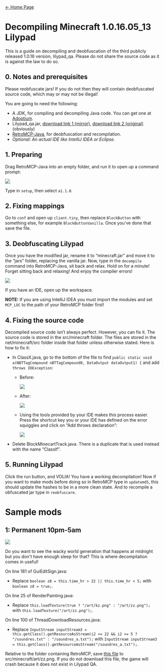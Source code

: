 [← Home Page](../README.md#guides--resources)

# Decompiling Minecraft 1.0.16.05_13 Lilypad
This is a guide on decompiling and deobfuscation of the third publicly released 1.0.16 version, lilypad_qa. Please do not share the source code as it is against the law to do so.

<!-- 
*Also, yes, I am aware that this is a stupid idea that isn’t productive at all. Who doesn’t want to mess around with the source code anyways?*
-->

## 0. Notes and prerequisites
Please reobfuscate jars! If you do not then they will contain deobfuscated source code, which may or may not be illegal!

You are going to need the following:
* A JDK, for compiling and decompiling Java code. You can get one at [Adoptium](https://adoptium.net/).
* Lilypad_qa.jar, [download link 1 (mirror)](../jar/), [download link 2 (original)](https://www.mediafire.com/file/uo2zqueiw2e872y/lilypad_qa.jar/file) (obviously)
* [RetroMCP-Java](https://github.com/MCPHackers/RetroMCP-Java/releases/latest), for deobfuscation and recompilation.
* *Optional: An actual IDE like IntelliJ IDEA or Eclipse.*

## 1. Preparing
Drag RetroMCP-Java into an empty folder, and run it to open up a command prompt:

![](https://lh6.googleusercontent.com/klp1IdiGzisiGH1sxHtnrIcoTslsjk59qoYM-SDns7rdnGH_Ma2-9wZF1Yun_Ay6BeP64DFeFtgBWlc4aVQgDGFI30cddsd26l-ggH6e-9cGnIdQO7AT5WJDWoeECN5ryhJ1VGAynO8U3AM0ng)

Type in `setup`, then select `a1.1.0`.

## 2. Fixing mappings
Go to `conf` and open up `client.tiny`, then replace `BlockButton` with something else, for example `BlockButtonVanilla`. Once you've done that save the file.

## 3. Deobfuscating Lilypad
Once you have the modified jar, rename it to “minecraft.jar” and move it to the “jars” folder, replacing the vanilla jar. Now, type in the  `decompile`  command into RetroMCP-Java, sit back and relax. Hold on for a minute! Forget sitting back and relaxing! And enjoy the compiler errors!

![](https://lh3.googleusercontent.com/f0J5MD3Agqr3ybiTwZFjIKfPCRXRgNfC53ajAlsZxSQmV5_O3twsVrk-pL1faZpRNqRPO-4SULMUwG2i7ky0TJ8JGwr7uDgb6yADY0YxTBjnehzkcl0IHD1N2-3W23pt53sV1-tF0Y-I6hjSrw)

If you have an IDE, open up the workspace.

**NOTE:** If you are using IntelliJ IDEA you must import the modules and set `MCP_LOC` to the path of your RetroMCP folder first!

## 4. Fixing the source code
Decompiled source code isn’t always perfect. However, you can fix it. The source code is stored in the src/minecraft folder. The files are stored in the net/minecraft/src folder inside that folder unless otherwise stated. Here is how to fix it:
* In ClassX.java, go to the bottom of the file to find `public static void a(NBTTagCompound nBTTagCompound0, DataOutput dataOutput1) {`  and add `throws IOException`:
  * Before:

    ![](https://lh6.googleusercontent.com/AaV1Yu1PHiTBzCd4MG7djPw2mwBHhefHfHsPAtFQ-FnNlXGEyZZQGUFUj0nmkNKlhi84JvHKnviBmdMiNNP8lAQglM5Jh_rAE5lwU_-lFhmlcGyLAzj4k61-mWYT4XrHI3CfPNtlaNnpt2utlA)
  * After:

    ![](https://lh6.googleusercontent.com/7ZqNtkwmftur19G1v48z_zT3K8tZwTv4nP9ZSpD67X374tHRGOyyrD4HIZppUfz0jjfvGMuepNbe-hHVcmT3dlRZBj0T8qgHDMDOjHdW4uc2IBgkc0A7C_n6ZKZPv3i6c-KGI0dtBr1J9AT5EQ)
  * Using the tools provided by your IDE makes this process easier. Press the shortcut key you or your IDE has defined on the error squiggles and click on “Add throws declaration”:
    
    ![](https://lh5.googleusercontent.com/QlNUTSvNmiRO2-Y2pU5slVVvHwDp_JMHTwxIOjyXWHcYTFYFiT1_R556kRBuZCRoM5FzO3ENnrvud58MPtum3-OzQOfCNPDis5N3L1OiK5I9VITTwTW3Pt3UtNMhNFXmNrdxVRQCS8sAyoTmcg)
* Delete BlockMinecartTrack.java. There is a duplicate that is used instead with the name “ClassIf”.

## 5. Running Lilypad
Click the run button, and VOLIA! You have a working decompilation! Now if you want to make mods before doing so in RetroMCP type in `updatemd5`, this should update the hashes to be in a more clean state. And to recompile a obfuscated jar type in `reobfuscare`.

# Sample mods

## 1: Permanent 10pm-5am
![](https://lh4.googleusercontent.com/UAU1Y3SAQH7h2qQwDhO6ONQzpf1IUCBXvJzyGocZoJuDPkXI2Fxy6_kUQ9kZZukXQq812RwqmTY4SJlmgko-PFDvYeZLORfqT1jdQYUVCUjyEw-ItfUC2LzG5nW22-btCdwEjdTHOdLDk6zHpA)

Do you want to see the wacky world generation that happens at midnight but you don't have enough sleep for that? This is where decompilation comes in useful!

On line 181 of GuiEditSign.java:
* Replace `boolean z8 = this.time_hr > 22 || this.time_hr < 5;` with `boolean z8 = true;`.

On line 25 of RenderPainting.java:
* Replace `this.loadTexture(true ? "/art/kz.png" : "/art/zz.png");` with `this.loadTexture("/art/zz.png");`.

On line 100 of ThreadDownloadResources.java:
* Replace `InputStream inputStream3 = this.getClass().getResourceAsStream(i2 <= 22 && i2 >= 5 ? "/soundres.txt" : "/soundres_a.txt");` with `InputStream inputStream3 = this.getClass().getResourceAsStream("/soundres_a.txt");`.

Relative to the folder containing RetroMCP, save [this file](https://i.imgur.com/OSNJME7.png) to src/minecraft/art/zz.png. If you do not download this file, the game will crash because it does not exist in Lilypad QA.
